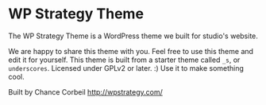 WP Strategy Theme
===

The WP Strategy Theme is a WordPress theme we built for studio's website.

We are happy to share this theme with you. Feel free to use this theme and edit it for yourself. This theme is built from a starter theme called `_s`, or `underscores`. Licensed under GPLv2 or later. :) Use it to make something cool.

Built by Chance Corbeil
http://wpstrategy.com/
